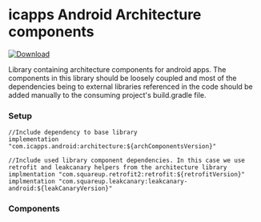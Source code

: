 # icapps Android Architecture components

[ ![Download](https://api.bintray.com/packages/icapps/maven/icapps-android-architecture/images/download.svg) ](https://bintray.com/icapps/maven/icapps-android-architecture/_latestVersion)

Library containing architecture components for android apps. The components in this library should be loosely coupled and
most of the dependencies being to external libraries referenced in the code should be added manually to the consuming project's 
build.gradle file.


### Setup
```
//Include dependency to base library
implementation "com.icapps.android:architecture:${archComponentsVersion}"

//Include used library component dependencies. In this case we use retrofit and leakcanary helpers from the architecture library
implmentation "com.squareup.retrofit2:retrofit:${retrofitVersion}"
implmentation "com.squareup.leakcanary:leakcanary-android:${leakCanaryVersion}"

```


### Components